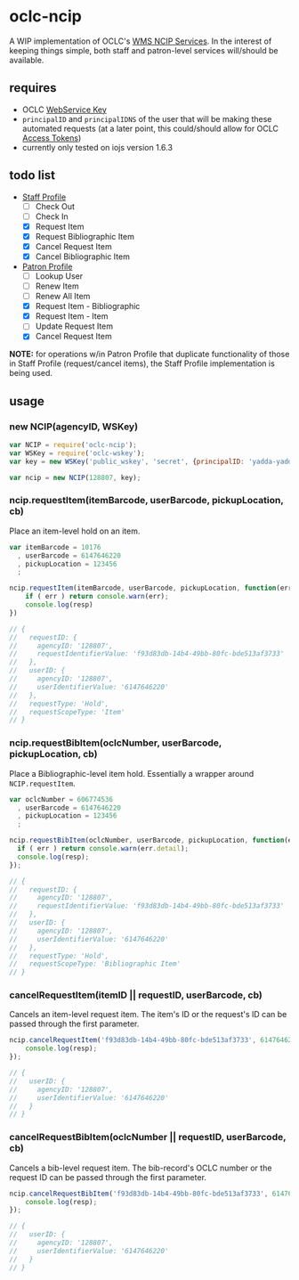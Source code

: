 # oclc-ncip

A WIP implementation of OCLC's [WMS NCIP Services](http://www.oclc.org/developer/develop/web-services/wms-ncip-service.en.html). 
In the interest of keeping things simple, both staff and patron-level services will/should be available.

## requires

* OCLC [WebService Key](http://www.oclc.org/developer/develop/authentication/what-is-a-wskey.en.html)
* `principalID` and `principalIDNS` of the user that will be making these automated requests (at a later point, this could/should allow for OCLC [Access Tokens](http://www.oclc.org/developer/develop/authentication/access-tokens.en.html))
* currently only tested on iojs version 1.6.3

## todo list

- [Staff Profile](http://www.oclc.org/content/developer/worldwide/en_us/develop/web-services/wms-ncip-service/staff-profile.html)
  - [ ] Check Out
  - [ ] Check In
  - [x] Request Item
  - [x] Request Bibliographic Item
  - [x] Cancel Request Item
  - [x] Cancel Bibliographic Item

- [Patron Profile](http://www.oclc.org/developer/develop/web-services/wms-ncip-service/patron-profile.en.html)
  - [ ] Lookup User
  - [ ] Renew Item
  - [ ] Renew All Item
  - [x] Request Item - Bibliographic
  - [x] Request Item - Item
  - [ ] Update Request Item
  - [x] Cancel Request Item

**NOTE:** for operations w/in Patron Profile that duplicate functionality of those in Staff Profile (request/cancel items), the
Staff Profile implementation is being used. 

## usage

### new NCIP(agencyID, WSKey)

```javascript
var NCIP = require('oclc-ncip');
var WSKey = require('oclc-wskey');
var key = new WSKey('public_wskey', 'secret', {principalID: 'yadda-yadda', principalIDNS: 'yad:da:ya:dda'});

var ncip = new NCIP(128807, key);
```

### ncip.requestItem(itemBarcode, userBarcode, pickupLocation, cb)

Place an item-level hold on an item.

```javascript
var itemBarcode = 10176
  , userBarcode = 6147646220
  , pickupLocation = 123456
  ;

ncip.requestItem(itemBarcode, userBarcode, pickupLocation, function(err, resp) {
    if ( err ) return console.warn(err);
    console.log(resp)
})

// { 
//   requestID: { 
//     agencyID: '128807',
//     requestIdentifierValue: 'f93d83db-14b4-49bb-80fc-bde513af3733' 
//   },
//   userID: { 
//     agencyID: '128807', 
//     userIdentifierValue: '6147646220' 
//   },
//   requestType: 'Hold',
//   requestScopeType: 'Item' 
// }
```

### ncip.requestBibItem(oclcNumber, userBarcode, pickupLocation, cb)

Place a Bibliographic-level item hold. Essentially a wrapper around `NCIP.requestItem`.

```javascript
var oclcNumber = 606774536
  , userBarcode = 6147646220
  , pickupLocation = 123456
  ;

ncip.requestBibItem(oclcNumber, userBarcode, pickupLocation, function(err, resp) {
  if ( err ) return console.warn(err.detail);
  console.log(resp);
});

// { 
//   requestID: { 
//     agencyID: '128807',
//     requestIdentifierValue: 'f93d83db-14b4-49bb-80fc-bde513af3733' 
//   },
//   userID: { 
//     agencyID: '128807', 
//     userIdentifierValue: '6147646220' 
//   },
//   requestType: 'Hold',
//   requestScopeType: 'Bibliographic Item' 
// }
```

### cancelRequestItem(itemID || requestID, userBarcode, cb)

Cancels an item-level request item. The item's ID or the request's ID can be passed through the first parameter.

```javascript
ncip.cancelRequestItem('f93d83db-14b4-49bb-80fc-bde513af3733', 6147646220, function(err, resp) {
    console.log(resp);
});

// { 
//   userID: { 
//     agencyID: '128807', 
//     userIdentifierValue: '6147646220' 
//   } 
// }
```

### cancelRequestBibItem(oclcNumber || requestID, userBarcode, cb)

Cancels a bib-level request item. The bib-record's OCLC number or the request ID can be passed through the first parameter.

```javascript
ncip.cancelRequestBibItem('f93d83db-14b4-49bb-80fc-bde513af3733', 6147646220, function(err, resp) {
    console.log(resp);
});

// { 
//   userID: { 
//     agencyID: '128807', 
//     userIdentifierValue: '6147646220' 
//   } 
// }
```
